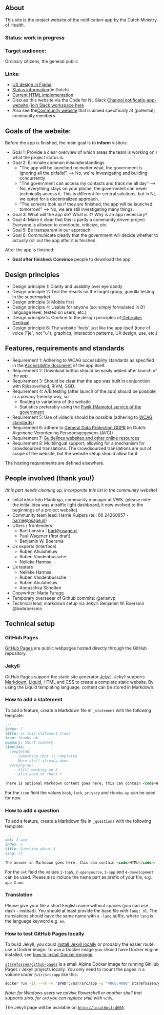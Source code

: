 About
-----

This site is the project website of the notification-app by the Dutch Ministry of Health.

### **Status: work in progress**

### **Target audience:**

Ordinary citizens, the general public

### **Links:**

* [UX design in Figma](https://www.figma.com/file/Dmo5nuXcaoxMaNTXDFc9Cw/Status-dashboard-COVID-19-notificatieapp?node-id=0%3A1)
* [Status information](https://docs.google.com/document/d/1cZyhR4ggnF7sGkA1PKt-zbfC6bl7VpRqqhhICNhEbBk/edit)(in Dutch)
* [Current HTML implementation](https://minvws.github.io/nl-covid19-notification-app-website/) 
* Discuss this website via the Code for NL Slack [Channel notificatie-app-website](https://app.slack.com/client/T68FXPFQV/C0151NCG140)[  ](https://app.slack.com/client/T68FXPFQV/C0151NCG140) ([join Slack workspace here](https://doemee.codefor.nl/)
* Also see the[Community website](https://github.com/minvws/nl-covid19-notification-app-community-website/blob/master/README.md) that is aimed specifically at (potential) community members.

Goals of the website:
---------------------

Before the app is finished, the main goal is to **inform** visitors:
* Goal 1: Provide a clear overview of which areas the team is working on / what the project status is.
* Goal 2: Eliminate common misunderstandings
  * "The app will be launched no matter what, the government is ignoring all the pitfalls!" --> No, we're investigating and building concurrently
  * "The government can access my contacts and track me all day" --> No, everything stays on your phone, the government can never technically access it. This is different for central solutions, but in NL we opted for a decentralized approach.
  * "The screens look as if they are finished, the app will be launched tomorrow!" --> No, we are still investigating many things.
* Goal 3: What will the app do? What is it? Why is an app necessary?
* Goal 4: Make it clear that this is partly a community driven project. Everyone is allowed to contribute, criticize, etc.
* Goal 5: Be transparant in our approach
* Goal 6: Communicate clearly that the government will decide whether to actually roll out the app after it is finished.

After the app is finished:

* **Goal after finished: Convince** people to download the app

Design principles
-----------------

* Design principle 1: Clarity and usability over eye candy
* Design principle 2: Test the results on the target group, guerilla testing in the supermarket
* Design principle 3: Mobile first
* Design principle 4: Usable for anyone (so: simply formulated in B1 language level, tested on users, etc.)
* Design principle 5: Confirm to the design principles of[  ](https://www.gebruikercentraal.nl/)[Gebruiker](https://www.gebruikercentraal.nl/)[  ](https://www.gebruikercentraal.nl/)[Centraal](https://www.gebruikercentraal.nl/).
* Design principle 6: The website 'feels' just like the app itself (tone of voice ("je", not "u"), graphics, interaction patterns, UX design, use, etc.)

Features, requirements and standards
------------------------------------

* Requirement 1: Adhering to WCAG accessibility standards as specified in the [Accessibility document](https://github.com/minvws/nl-covid19-notification-app-coordination/blob/master/accessibility/Toegankelijkheid.md) of the app itself.
* Requirement 2: Download button should be easily added after launch of the app.
* Requirement 3: Should be clear that the app was built in conjunction with Rijksoverheid, RIVM, GGD.
* Requirement 4: A/B testing (after launch of the app) should be possible in a privacy friendly way, so
  * Routing to variations of the website
  * Statistics preferably using the [Piwik (Mamoto) service of the government](https://www.communicatierijk.nl/vakkennis/rijkswebsites/aanbevolen-dienstverlening/platform-rijksoverheid-online)
* Requirement 5: Use of video's should be possible (adhering to [WCAG standards](https://www.digitoegankelijk.nl/uitleg-van-eisen/geluid-en-video))
* Requirement 6: adhere to [General Data Protection GDPR](https://gdpr.eu/tag/gdpr/) (in Dutch: Algemene Verordening Persoonsgegevens (AVG))
* Requirement 7: [Guidelines websites and other online resources](https://www.ubrijk.nl/documenten/brochure/brochure-2019/11/13/handreiking-verplichte-richtlijnen-websites-en-andere-online-middelen)
* Requirement 8: Multilingual support, allowing for a mechanism for crowdsourced translations. The crowdsourced translations are out of scope of the website, but the website setup should allow for it.

The hosting requirements are defined elsewhere.

## People involved (thank you!)
*(this part needs cleaning up, incorporate this list in the community website)*
* Initial idea: Edo Plantinga, community manager at VWS. (please note: the initial idea was a traffic light dashboard, it now evolved to the beginnings of a project website). 
* Community team lead: Harrie Kuipers (tel: 06 24260957 - harrie@osage.nl)
* UXers / frontenders: 
  * Bart Lenstra | bart@osage.nl
  * Paul Wagener (first draft)
  * Benjamin W. Boersma
* Ux experts (interface)
  * Ruben Ahuluheluw
  * Ruben Vandenbussche
  * Nelleke Harmse
* Ux testers
  * Nelleke Harmse
  * Ruben Vandenbussche
  * Ruben Ahuluheluw
  * Anouschka Scholten
* Copywriter: Maria Faragg
* Temporary overseeer of Github commits: @arianvp
* Technical lead, markdown setup via Jekyll: Benjamin W. Boersma @bwbroersma

## Technical setup

### GitHub Pages

[GitHub Pages](https://pages.github.com/) are public webpages hosted directly through the GitHub repository.

### Jekyll

GitHub Pages support the static site generator [Jekyll](https://jekyllrb.com/).
Jekyll supports [Markdown](https://daringfireball.net/projects/markdown/), [Liquid](https://github.com/Shopify/liquid/wiki), HTML and CSS to create a complete static website.
By using the Liquid templating language, content can be stored in Markdown.

### How to add a statement

To add a feature, create a Markdown file in `_statement` with the following template:
```md
---
index: 7
title: Is this statement true?
icon: thumbs-ub
summary: Short summary
timeline:
  completed:
    - Something that is completed
    - More stuff already done
  working-on:
    - Still working on X
    - Also need to check Y
---
There is optional Markdown content goes here, this can contain <code>HTML</code>.
```
For the `icon` field the values `book`, `lock`, `privacy` and `thumbs-up` can be used for now.

### How to add a question

To add a feature, create a Markdown file in `_questions` with the following template:
```md
---
set: 3-app
index: 6
title: Question about X
lang: nl
---
The answer in Markdown goes here, this can contain <code>HTML</code>.
```
For the `set` field the values `1-top5`, `2-opensource`, `3-app` and `4-development` can be used.
Please also include the name part as prefix of your file, e.g. `app-X.md`.

### Translation

Please give your file a short English name without spaces (you can use dash `-` instead).
You should at least provide the base file with `lang: nl`.
The translations should have the same name with a `-lang` suffix, where `lang` is the language keyword e.g. `en`.

### How to test GitHub Pages locally

To build Jekyll, you could [install Jekyll locally](https://jekyllrb.com/docs/installation/) or probably the easier route: use a Docker image.
To use a Docker image you should have Docker engine installed, see [how to install Docker enginge](https://docs.docker.com/engine/install/).

[`starefossen/github-pages`](https://hub.docker.com/r/starefossen/github-pages) is a small Alpine Docker image for running GitHub Pages / Jekyll projects locally.
You only need to mount the pages in a volume under `/usr/src/app` like this:
```bash
docker run -it --rm -v "$PWD":/usr/src/app -p "4000:4000" starefossen/github-pages
```
*Note: for Windows users we advise Powershell or another shell that supports `$PWD`, for `cmd` you can replace `$PWD` with `%cd%`.*

The Jekyll page will be available on [`http://localhost:4000`](http://localhost:4000/).
